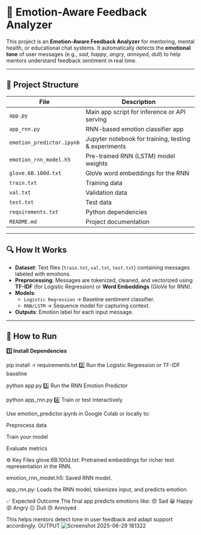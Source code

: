 
# 📌 Emotion-Aware Feedback Analyzer

This project is an **Emotion-Aware Feedback Analyzer** for mentoring, mental health, or educational chat systems. It automatically detects the **emotional tone** of user messages (e.g., *sad*, *happy*, *angry*, *annoyed*, *dull*) to help mentors understand feedback sentiment in real time.

---

## 📂 Project Structure

| File | Description |
|------|--------------|
| `app.py` | Main app script for inference or API serving |
| `app_rnn.py` | RNN-based emotion classifier app |
| `emotion_predictor.ipynb` | Jupyter notebook for training, testing & experiments |
| `emotion_rnn_model.h5` | Pre-trained RNN (LSTM) model weights |
| `glove.6B.100d.txt` | GloVe word embeddings for the RNN |
| `train.txt` | Training data |
| `val.txt` | Validation data |
| `test.txt` | Test data |
| `requirements.txt` | Python dependencies |
| `README.md` | Project documentation |

---

## 🔍 **How It Works**

- **Dataset**: Text files (`train.txt`, `val.txt`, `test.txt`) containing messages labeled with emotions.
- **Preprocessing**: Messages are tokenized, cleaned, and vectorized using **TF-IDF** (for Logistic Regression) or **Word Embeddings** (GloVe for RNN).
- **Models**:
  - `Logistic Regression` → Baseline sentiment classifier.
  - `RNN/LSTM` → Sequence model for capturing context.
- **Outputs**: Emotion label for each input message.

---

## 🚀 **How to Run**

**1️⃣ Install Dependencies**


pip install -r requirements.txt
2️⃣ Run the Logistic Regression or TF-IDF baseline


python app.py
3️⃣ Run the RNN Emotion Predictor

python app_rnn.py
4️⃣ Train or test interactively

Use emotion_predictor.ipynb in Google Colab or locally to:

Preprocess data

Train your model

Evaluate metrics

⚙️ Key Files
glove.6B.100d.txt: Pretrained embeddings for richer text representation in the RNN.

emotion_rnn_model.h5: Saved RNN model.

app_rnn.py: Loads the RNN model, tokenizes input, and predicts emotion.

✅ Expected Outcome
The final app predicts emotions like:
😞 Sad
😀 Happy
😡 Angry
😐 Dull
😠 Annoyed

This helps mentors detect tone in user feedback and adapt support accordingly.
OUTPUT
![Screenshot 2025-06-29 181322](https://github.com/user-attachments/assets/abefa2ca-738e-4872-ba91-7065ac7dcd91)


